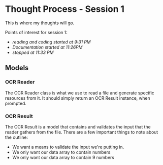 # Thought Process - Session 1

This is where my thoughts will go.

Points of interest for session 1:

* *reading and coding started at 9:31 PM*
* *Documentation started at 11:26PM*
* *stopped at 11:33 PM*

## Models

### OCR Reader

The OCR Reader class is what we use to read a file and generate specific resources
from it. It should simply return an OCR Result instance, when prompted.


### OCR Result

The OCR Result is a model that contains and validates the input that the reader
gathers from the file. There are a few important things to note about the outline:

* We want a means to validate the input we're putting in.
* We only want our data array to contain numbers
* We only want our data array to contain 9 numbers
